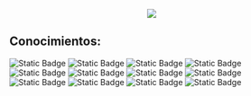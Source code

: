  
<p align="center" width="300">
  <img align="center" src="https://media.licdn.com/dms/image/D4D16AQHrPkkPJncr3A/profile-displaybackgroundimage-shrink_350_1400/0/1694096121641?e=1720656000&v=beta&t=FNsp9qsp3bmOvsuTxVG3Tk07PuZZJ1xEHSShPbSr1yU" />
</p>

## Conocimientos:

![Static Badge](https://img.shields.io/badge/JavaScript-grey?style=for-the-badge&logo=javascript)
![Static Badge](https://img.shields.io/badge/HTML-orange?style=for-the-badge&logo=html5)
![Static Badge](https://img.shields.io/badge/CSS-blue?style=for-the-badge&logo=css3)
![Static Badge](https://img.shields.io/badge/Bootstrap-purple?style=for-the-badge&logo=bootstrap)
![Static Badge](https://img.shields.io/badge/Sass-pink?style=for-the-badge&logo=sass)
![Static Badge](https://img.shields.io/badge/JQuery-darkgreen?style=for-the-badge&logo=jquery)
![Static Badge](https://img.shields.io/badge/MongoDB-green?style=for-the-badge&logo=mongodb)
![Static Badge](https://img.shields.io/badge/SQLServer-blue?style=for-the-badge&logo=microsoftsqlserver)
![Static Badge](https://img.shields.io/badge/Java-red?style=for-the-badge&logo=oracle)
![Static Badge](https://img.shields.io/badge/Microsoft_Visual_Studio_Framework-purple?style=for-the-badge&logo=visualstudio)
![Static Badge](https://img.shields.io/badge/CShap-purple?style=for-the-badge&logo=csharp)
![Static Badge](https://img.shields.io/badge/yUML-white?style=for-the-badge&logo=uml)

